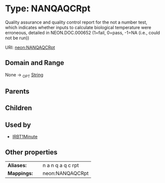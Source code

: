 
# Type: NANQAQCRpt


Quality assurance and quality control report for the not a number test, which indicates whether inputs to calculate biological temperature were erroneous, detailed in NEON.DOC.000652 (1=fail, 0=pass, -1=NA (i.e., could not be run))

URI: [neon:NANQAQCRpt](https://data.neonscience.org/NANQAQCRpt)


## Domain and Range

None ->  <sub>OPT</sub> [String](types/String.md)

## Parents


## Children


## Used by

 * [IRBT1Minute](IRBT1Minute.md)

## Other properties

|  |  |  |
| --- | --- | --- |
| **Aliases:** | | n a n q a q c rpt |
| **Mappings:** | | neon:NANQAQCRpt |

